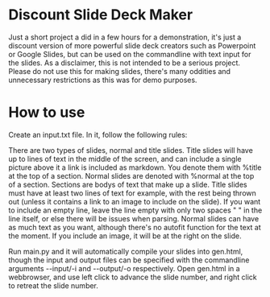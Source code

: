 # Discount Slide Deck Maker
Just a short project a did in a few hours for a demonstration, it's just a discount version of more powerful slide deck creators such as Powerpoint or Google Slides, but can be used on the commandline with text input for the slides.
As a disclaimer, this is not intended to be a serious project. Please do not use this for making slides, there's many oddities and unnecessary restrictions as this was for demo purposes.

# How to use
Create an input.txt file. In it, follow the following rules:

There are two types of slides, normal and title slides. Title slides will have up to lines of text in the middle of the screen, and can include a single picture above it a link is included as markdown. You denote them with %title at the top of a section. Normal slides are denoted with %normal at the top of a section.
Sections are bodys of text that make up a slide. Title slides must have at least two lines of text for example, with the rest being thrown out (unless it contains a link to an image to include on the slide). If you want to include an empty line, leave the line empty with only two spaces "  " in the line itself, or else there will be issues when parsing.
Normal slides can have as much text as you want, although there's no autofit function for the text at the moment. If you include an image, it will be at the right on the slide.

Run main.py and it will automatically compile your slides into gen.html, though the input and output files can be specified with the commandline arguments --input/-i and --output/-o respectively. Open gen.html in a webbrowser, and use left click to advance the slide number, and right click to retreat the slide number.

